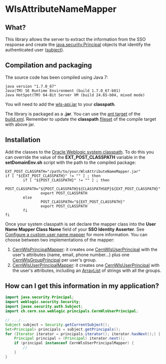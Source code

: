 # WlsAttributeNameMapper

## What?

This library allows the server to extract the information from the SSO response and create the [java.security.Principal](http://docs.oracle.com/javase/7/docs/api/java/security/Principal.html) objects that identify the authenticated user ([subject](http://docs.oracle.com/javase/7/docs/api/javax/security/auth/Subject.html)).

## Compilation and packaging

The source code has been compiled using Java 7:

```
java version "1.7.0_67"
Java(TM) SE Runtime Environment (build 1.7.0_67-b01)
Java HotSpot(TM) 64-Bit Server VM (build 24.65-b04, mixed mode)
```

You will need to add the [wls-api.jar](http://docs.oracle.com/middleware/1212/wls/NOTES/index.html#CJAEGAAB) to your **classpath**. 

The library is packaged as a **.jar**. You can use the [ant target](https://ant.apache.org/manual/targets.html) of the [build.xml](https://github.com/cerndb/wls-cern-sso/blob/master/WlsAttributeNameMapper/build.xml). Remember to update the **classpath** [fileset](https://ant.apache.org/manual/Types/fileset.html) of the compile target with above jar.    

## Installation

Add the classes to the [Oracle Weblogic system classpath](http://docs.oracle.com/middleware/1212/wls/WLPRG/classloading.htm#WLPRG282). To do this you can override the value of the **EXT_POST_CLASSPATH** variable in the **setDomainEnv.sh** script with the path to the compiled package:

```shell
EXT_POST_CLASSPATH="/path/to/your/WlsAttributeNameMapper.jar"
if [ "${EXT_POST_CLASSPATH}" != "" ] ; then
        if [ "${POST_CLASSPATH}" != "" ] ; then
                POST_CLASSPATH="${POST_CLASSPATH}${CLASSPATHSEP}${EXT_POST_CLASSPATH}"
                export POST_CLASSPATH
        else
                POST_CLASSPATH="${EXT_POST_CLASSPATH}"
                export POST_CLASSPATH
        fi
fi
```
Once your system classpath is set declare the mapper class into the **User Name Mapper Class Name** field of your **SSO Identity Asserter**. See [Configure a custom user name mapper](http://docs.oracle.com/cd/E24329_01/apirefs.1211/e24401/taskhelp/security/ConfigureCustomUserNameMappers.html) for more information. You can choose between two implementations of the mapper:

1. [CernWlsPrincipalMapper](https://github.com/cerndb/wls-cern-sso/blob/master/WlsAttributeNameMapper/src/ch/cern/sso/weblogic/mappers/CernWlsPrincipalMapper.java): it creates one [CernWlsUserPrincipal](https://github.com/cerndb/wls-cern-sso/blob/master/WlsAttributeNameMapper/src/ch/cern/sso/weblogic/principals/CernWlsUserPrincipal.java) with the user's attributes (name, email, phone number...) plus one [CernWlsGroupPrincipal](https://github.com/cerndb/wls-cern-sso/blob/master/WlsAttributeNameMapper/src/ch/cern/sso/weblogic/principals/CernWlsGroupPrincipal.java) per user's group.
2. [CernWlsUserPrincipalMapper](https://github.com/cerndb/wls-cern-sso/blob/master/WlsAttributeNameMapper/src/ch/cern/sso/weblogic/mappers/CernWlsUserPrincipalMapper.java): it creates one [CernWlsUserPrincipal](https://github.com/cerndb/wls-cern-sso/blob/master/WlsAttributeNameMapper/src/ch/cern/sso/weblogic/principals/CernWlsUserPrincipal.java) with the user's attributes, including an [ArrayList](http://docs.oracle.com/javase/7/docs/api/java/util/ArrayList.html) of strings with all the groups.

## How can I get this information in my application?

```java
import java.security.Principal;
import weblogic.security.Security;
import javax.security.auth.Subject;
import ch.cern.sso.weblogic.principals.CernWlsUserPrincipal;

// .../...
Subject subject = Security.getCurrentSubject();
Set<Principal> principals = subject.getPrincipals();
for (Iterator iterator = principals.iterator(); iterator.hasNext();) {
	Principal principal = (Principal) iterator.next();
	if (principal instanceof CernWlsUserPrincipalMapper) {
		//
	}
}
``` 

